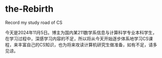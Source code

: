 # the-Rebirth
Record my study road of CS

今天是2024年11月5日。博主为国内某211数学系信息与计算科学专业本科学生，在学习过程中，深感学习内容的不足，所以将从今天开始逐步体系地学习CS课程，来丰富自己的CS知识，也为将来攻读计算机研究生做准备，如有不足，请多见谅。
